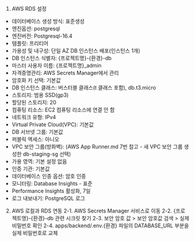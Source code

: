 1. AWS RDS 설정

- 데이터베이스 생성 방식: 표준생성
- 엔진옵션: postgresql
- 엔진버전: Postgresql-16.4
- 템플릿: 프리티어
- 가용성 및 내구성: 단일 AZ DB 인스턴스 배포(인스턴스 1개)
- DB 인스턴스 식별자: {프로젝트명}-{환경}-db
- 마스터 사용자 이름: {프로젝트명}\_admin
- 자격증명관리: AWS Secrets Manager에서 관리
- 암호화 키 선택: 기본값
- DB 인스턴스 클래스: 버스터블 클래스(t 클래스 포함), db.t3.micro
- 스토리지: 범용 SSD(gp3)
- 할당된 스토리지: 20
- 컴퓨팅 리소스: EC2 컴퓨팅 리소스에 연결 안 함
- 네트워크 유형: IPv4
- Virtual Private Cloud(VPC): 기본값
- DB 서브넷 그룹: 기본값
- 퍼블릭 액세스: 아니오
- VPC 보안 그룹(방화벽): (AWS App Runner.md 7번 참고 - 새 VPC 보안 그룹 생성한 db-staging-sg 선택)
- 가용 영역: 기본 설정 없음
- 인증 기관: 기본값
- 데이터베이스 인증 옵션: 암호 인증
- 모니터링: Database Insights - 표준
- Performance Insights 활성화, 7일
- 로그 내보내기: PostgreSQL 로그

2. AWS 로컬과 RDS 연동
   2-1. AWS Secrets Manager 서비스로 이동
   2-2. {프로젝트명}-{환경}-db 관련 시크릿 찾기
   2-3. 보안 암호 값 > 보안 암호값 검색 > 실제 비밀번호 확인
   2-4. apps/backend/.env.{환경} 파일의 DATABASE_URL 부분을 실제 비밀번호로 교체

